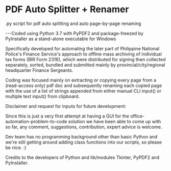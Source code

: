 # PDF Auto Splitter + Renamer
.py script for pdf auto splitting and auto page-by-page renaming

---Coded using Python 3.7 with PyPDF2 and package-freezed by PyInstaller as a stand-alone executable for Windows

Specifically developed for automating the later part of Philippine National Police's Finance Service's approach to offline mass archiving of individual tax forms (BIR Form 2316), which were distributed for signing then collected separately, sorted, bundled and submitted mainly by provincial/city/regional headquarter Finance Sergeants.

Coding was focused mainly on extracting or copying every page from a (read-access only) pdf doc and subsequently renaming each copied page with the use of a list of strings appended from either manual CLI input() or multiple text input() from clipboard.


Disclaimer and request for inputs for future development:

Since this is just a very first attempt at having a GUI for the office-automation-problem-to-code solution we have been able to come up with so far, any comment, suggestions, contribution, expert advice is welcome.

Dev team has no programming background other than basic Python and we're still getting around adding class functions into our scripts, so please be nice. :)

Credits to the developers of Python and lib/modules Tkinter, PyPDF2 and PyInstaller.
